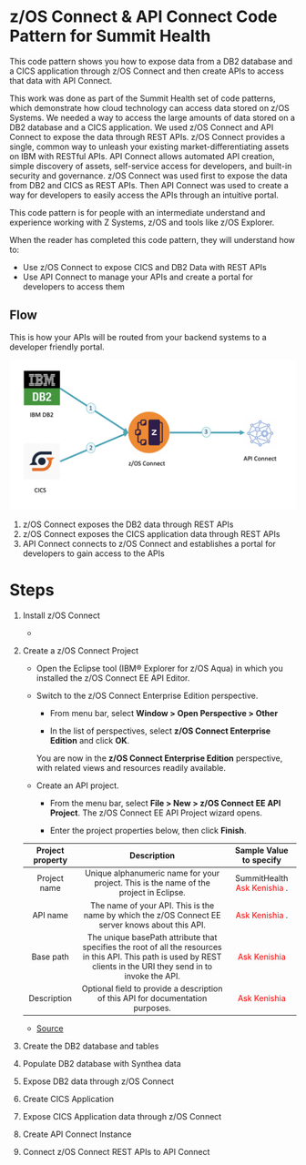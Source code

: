 # z/OS Connect & API Connect Code Pattern for Summit Health

This code pattern shows you how to expose data from a DB2 database and a CICS application through z/OS Connect and then create APIs to access that data with API Connect.

This work was done as part of the Summit Health set of code patterns, which demonstrate how cloud technology can access data stored on z/OS Systems. We needed a way to access the large amounts of data stored on a DB2 database and a CICS application. We used z/OS Connect and API Connect to expose the data through REST APIs. z/OS Connect provides a single, common way to unleash your existing market-differentiating assets on IBM with RESTful APIs. API Connect allows automated API creation, simple discovery of assets, self-service access for developers, and built-in security and governance. z/OS Connect was used first to expose the data from DB2 and CICS as REST APIs. Then API Connect was used to create a way for developers to easily access the APIs through an intuitive portal.

This code pattern is for people with an intermediate understand and experience working with Z Systems, z/OS and tools like z/OS Explorer.

When the reader has completed this code pattern, they will understand how to:

- Use z/OS Connect to expose CICS and DB2 Data with REST APIs
- Use API Connect to manage your APIs and create a portal for developers to access them

## Flow

This is how your APIs will be routed from your backend systems to a developer friendly portal.

![Flow Diagram](doc/source/images/FlowDiagram.png)

1. z/OS Connect exposes the DB2 data through REST APIs
2. z/OS Connect exposes the CICS application data through REST APIs
3. API Connect connects to z/OS Connect and establishes a portal for developers to gain access to the APIs

# Steps

1.  Install z/OS Connect

    -

2.  Create a z/OS Connect Project

    - Open the Eclipse tool (IBM® Explorer for z/OS Aqua) in which you installed the z/OS Connect EE API Editor.

    * Switch to the z/OS Connect Enterprise Edition perspective.

      - From menu bar, select **Window > Open Perspective > Other**

      - In the list of perspectives, select **z/OS Connect Enterprise Edition** and click **OK**.

      You are now in the **z/OS Connect Enterprise Edition** perspective, with related views and resources readily available.

    * Create an API project.

      - From the menu bar, select **File > New > z/OS Connect EE API Project**. The z/OS Connect EE API Project wizard opens.

      - Enter the project properties below, then click **Finish**.

    | **Project property** |                                                                           **Description**                                                                            |                 **Sample Value to specify**                 |
    | :------------------: | :------------------------------------------------------------------------------------------------------------------------------------------------------------------: | :---------------------------------------------------------: |
    |     Project name     |                                        Unique alphanumeric name for your project. This is the name of the project in Eclipse.                                        | SummitHealth <span style="color:red"> Ask Kenishia </span>. |
    |       API name       |                                   The name of your API. This is the name by which the z/OS Connect EE server knows about this API.                                   |       <span style="color:red"> Ask Kenishia </span>.        |
    |      Base path       | The unique basePath attribute that specifies the root of all the resources in this API. This path is used by REST clients in the URI they send in to invoke the API. |        <span style="color:red"> Ask Kenishia </span>        |
    |     Description      |                                           Optional field to provide a description of this API for documentation purposes.                                            |        <span style="color:red"> Ask Kenishia </span>        |

    - [Source](https://www.ibm.com/support/knowledgecenter/en/SS4SVW_2.0.0/com.ibm.zosconnect.doc/scenarios/ims_create_api.html)

3.  Create the DB2 database and tables

4.  Populate DB2 database with Synthea data

5.  Expose DB2 data through z/OS Connect

6.  Create CICS Application

7.  Expose CICS Application data through z/OS Connect

8.  Create API Connect Instance

9.  Connect z/OS Connect REST APIs to API Connect
